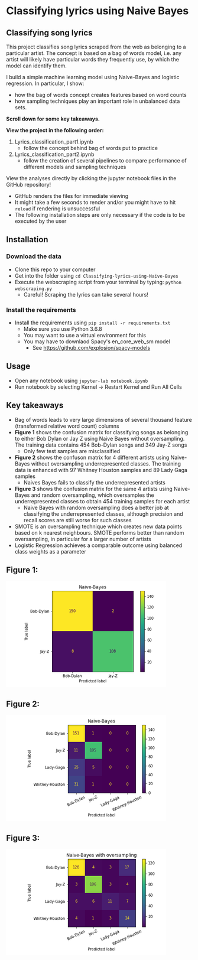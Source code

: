 # Classifying lyrics using Naive Bayes

Classifying song lyrics
---------------------------
This project classifies song lyrics scraped from the web as belonging to a particular artist. The concept is based on a bag of words model, i.e. any artist will likely have particular words they frequently use, by which the model can identify them.


I build a simple machine learning model using Naive-Bayes and logistic regression. In particular, I show:
  - how the bag of words concept creates features based on word counts
  - how sampling techniques play an important role in unbalanced data sets.

**Scroll down for some key takeaways.**

**View the project in the following order:**
1. Lyrics_classification_part1.ipynb
    - follow the concept behind bag of words put to practice
2. Lyrics_classification_part2.ipynb
    - follow the creation of several pipelines to compare performance of different models and sampling techniques

View the analyses directly by clicking the jupyter notebook files in the GitHub repository!
  - GitHub renders the files for immediate viewing
  - It might take a few seconds to render and/or you might have to hit `reload` if rendering is unsuccessful
  - The following installation steps are only necessary if the code is to be executed by the user

Installation
---------------------------

### Download the data

* Clone this repo to your computer
* Get into the folder using `cd Classifying-lyrics-using-Naive-Bayes`
* Execute the webscraping script from your terminal by typing: `python webscraping.py`
  * Careful! Scraping the lyrics can take several hours!


### Install the requirements

* Install the requirements using `pip install -r requirements.txt`
    * Make sure you use Python 3.6.8
    * You may want to use a virtual environment for this
    * You may have to downlaod Spacy's en_core_web_sm model
      * See https://github.com/explosion/spacy-models

Usage
-----------------------
* Open any notebook using `jupyter-lab notebook.ipynb`
* Run notebook by selecting Kernel -> Restart Kernel and Run All Cells


Key takeaways
-----------------------

- Bag of words leads to very large dimensions of several thousand feature (transformed relative word count) columns
- __Figure 1__ shows the confusion matrix for classifying songs as belonging to either Bob Dylan or Jay Z using Naive Bayes without oversampling. The training data contains 454 Bob-Dylan songs and 349 Jay-Z songs
  - Only few test samples are misclassified
- __Figure 2__ shows the confuson matrix for 4 different artists using Naive-Bayes without oversampling underrepresented classes. The training data is enhanced with 97 Whitney Houston samples and 89 Lady Gaga samples
  - Naives Bayes fails to classify the underrepresented artists
- __Figure 3__ shows the confusion matrix for the same 4 artists using Naive-Bayes and random oversampling, which oversamples the underrepresented classes to obtain 454 training samples for each artist
  - Naive Bayes with random oversampling does a better job at classifying the underrepresented classes, although precision and recall scores are still worse for such classes
- SMOTE is an oversampling technique which creates new data points based on k nearest neighbours. SMOTE performs better than random oversampling, in particular for a larger number of artists
- Logistic Regression achieves a comparable outcome using balanced class weights as a parameter


## Figure 1:
![plot_mean_count](Plots/Naive-Bayes_2_artists.png)

## Figure 2:
![plot_Mondays](Plots/Naive-Bayes_4_artists.png)

## Figure 3:
![plot_Sundays](Plots/Naive-Bayes_oversampling_4_artists.png)
